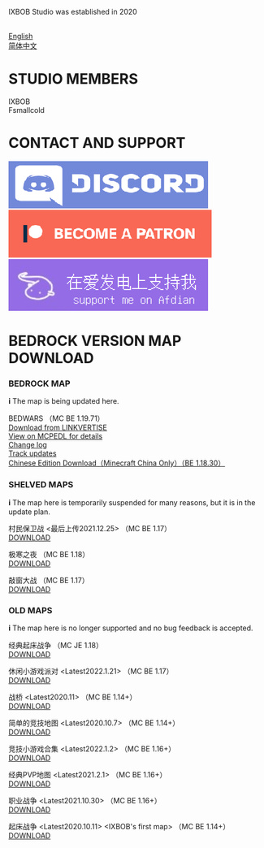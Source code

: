 IXBOB Studio was established in 2020

<br/><a href="http://ixbob.github.io">English</a>
<br/><a href="http://ixbob.github.io/zh/zh">简体中文</a>

# STUDIO MEMBERS

IXBOB
<br/>Fsmallcold

# CONTACT AND SUPPORT

[<img src="./discord_button.png">](https://discord.gg/RascQTuaRn)
[<img src="./patreon_button.png">](https://www.patreon.com/bedwars_created_by_IXBOB)
[<img src="./afdian_button.png">](https://afdian.net/a/BedwarsBE?tab=home)

# BEDROCK VERSION MAP DOWNLOAD

### BEDROCK MAP
𝐢 The map is being updated here.

BEDWARS （MC BE 1.19.71）
<br/><a href="https://link-center.net/485048/bedwars-v1221-byixbob" target="_blank">Download from LINKVERTISE</a>
<br/><a href="https://mcpedl.com/bed-wars-created-by-ixbob/">View on MCPEDL for details</a>
<br/><a href="http://ixbob.github.io/changelog/map1.html" target="_blank">Change log</a>
<br/><a href="https://github.com/IXBOB/bedwarsBE" target="_blank">Track updates</a>
<br/><a href="https://github.com/IXBOB/bedwarsBE_CN" target="_blank">Chinese Edition Download（Minecraft China Only）（BE 1.18.30）</a>


### SHELVED MAPS
𝐢 The map here is temporarily suspended for many reasons, but it is in the update plan.

村民保卫战 <最后上传2021.12.25> （MC BE 1.17）
<br/><a href="http://ixbob.github.io/download/download4.html" target="_blank">DOWNLOAD</a>
<br/>

极寒之夜 （MC BE 1.18）
<br/><a href="http://ixbob.github.io/download/download6.html" target="_blank">DOWNLOAD</a>
<br/>

敲窗大战 （MC BE 1.17）
<br/><a href="http://ixbob.github.io/download/download2.html" target="_blank">DOWNLOAD</a>
<br/>

### OLD MAPS
𝐢 The map here is no longer supported and no bug feedback is accepted.

经典起床战争 （MC JE 1.18）
<br/><a href="https://github.com/IXBOB/IXBOB.github.io/releases/tag/%E7%BB%8F%E5%85%B8%E8%B5%B7%E5%BA%8A%E6%88%98%E4%BA%89(java)-alpha0.1" target="_blank">DOWNLOAD</a>
<br/>

休闲小游戏派对 <Latest2022.1.21> （MC BE 1.17）
<br/><a href="http://ixbob.github.io/download/download3.html" target="_blank">DOWNLOAD</a>
<br/>

战桥 <Latest2020.11> （MC BE 1.14+）
<br/><a href="http://ixbob.github.io/download/download5.html" target="_blank">DOWNLOAD</a>
<br/>

简单的竞技地图 <Latest2020.10.7> （MC BE 1.14+）
<br/><a href="http://ixbob.github.io/download/download7.html" target="_blank">DOWNLOAD</a>
<br/>

竞技小游戏合集 <Latest2022.1.2> <The new version is suspected to be damaged and lost> （MC BE 1.16+）
<br/><a href="http://ixbob.github.io/download/download8.html" target="_blank">DOWNLOAD</a>
<br/>

经典PVP地图 <Latest2021.2.1> （MC BE 1.16+）
<br/><a href="http://ixbob.github.io/download/download9.html" target="_blank">DOWNLOAD</a>
<br/>

职业战争 <Latest2021.10.30> （MC BE 1.16+）
<br/><a href="http://ixbob.github.io/download/download10.html" target="_blank">DOWNLOAD</a>
<br/>

起床战争 <Latest2020.10.11> <IXBOB's first map> （MC BE 1.14+）
<br/><a href="http://ixbob.github.io/download/download11.html" target="_blank">DOWNLOAD</a>
<br/>
